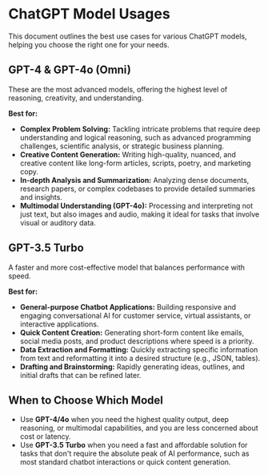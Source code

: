 # ChatGPT Model Usages

This document outlines the best use cases for various ChatGPT models, helping you choose the right one for your needs.

## GPT-4 & GPT-4o (Omni)

These are the most advanced models, offering the highest level of reasoning, creativity, and understanding.

**Best for:**
*   **Complex Problem Solving:** Tackling intricate problems that require deep understanding and logical reasoning, such as advanced programming challenges, scientific analysis, or strategic business planning.
*   **Creative Content Generation:** Writing high-quality, nuanced, and creative content like long-form articles, scripts, poetry, and marketing copy.
*   **In-depth Analysis and Summarization:** Analyzing dense documents, research papers, or complex codebases to provide detailed summaries and insights.
*   **Multimodal Understanding (GPT-4o):** Processing and interpreting not just text, but also images and audio, making it ideal for tasks that involve visual or auditory data.

## GPT-3.5 Turbo

A faster and more cost-effective model that balances performance with speed.

**Best for:**
*   **General-purpose Chatbot Applications:** Building responsive and engaging conversational AI for customer service, virtual assistants, or interactive applications.
*   **Quick Content Creation:** Generating short-form content like emails, social media posts, and product descriptions where speed is a priority.
*   **Data Extraction and Formatting:** Quickly extracting specific information from text and reformatting it into a desired structure (e.g., JSON, tables).
*   **Drafting and Brainstorming:** Rapidly generating ideas, outlines, and initial drafts that can be refined later.

## When to Choose Which Model

*   Use **GPT-4/4o** when you need the highest quality output, deep reasoning, or multimodal capabilities, and you are less concerned about cost or latency.
*   Use **GPT-3.5 Turbo** when you need a fast and affordable solution for tasks that don't require the absolute peak of AI performance, such as most standard chatbot interactions or quick content generation.
